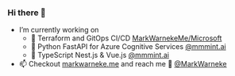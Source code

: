 ### Hi there 👋

- I’m currently working on 
  - 📄 Terraform and GitOps CI/CD [MarkWarnekeMe/Microsoft](https://github.com/MarkWarnekeMe/Microsoft)
  - 🐍 Python FastAPI for Azure Cognitive Services [@mmmint.ai](https://github.com/mmmint-ai)
  - 📜 TypeScript Nest.js & Vue.js [@mmmint.ai](https://github.com/mmmint-ai)
- 📫 Checkout [markwarneke.me](https://www.markwarneke.me) and reach me 🐤 [@MarkWarneke](https://www.twitter.com/MarkWarneke)


<!--
**MarkWarneke/MarkWarneke** is a ✨ _special_ ✨ repository because its `README.md` (this file) appears on your GitHub profile.

Here are some ideas to get you started:

- 🔭 I’m currently working on ...
- 🌱 I’m currently learning ...
- 👯 I’m looking to collaborate on ...
- 🤔 I’m looking for help with ...
- 💬 Ask me about ...
- 📫 How to reach me: ...
- 😄 Pronouns: ...
- ⚡ Fun fact: ...
-->
